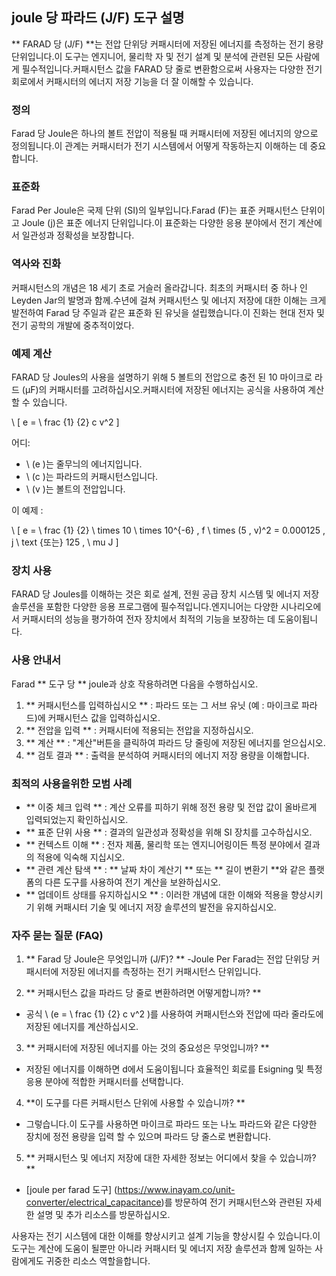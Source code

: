 ## joule 당 파라드 (J/F) 도구 설명

** FARAD 당 (J/F) **는 전압 단위당 커패시터에 저장된 에너지를 측정하는 전기 용량 단위입니다.이 도구는 엔지니어, 물리학 자 및 전기 설계 및 분석에 관련된 모든 사람에게 필수적입니다.커패시턴스 값을 FARAD 당 줄로 변환함으로써 사용자는 다양한 전기 회로에서 커패시터의 에너지 저장 기능을 더 잘 이해할 수 있습니다.

### 정의

Farad 당 Joule은 하나의 볼트 전압이 적용될 때 커패시터에 저장된 에너지의 양으로 정의됩니다.이 관계는 커패시터가 전기 시스템에서 어떻게 작동하는지 이해하는 데 중요합니다.

### 표준화

Farad Per Joule은 국제 단위 (SI)의 일부입니다.Farad (F)는 표준 커패시턴스 단위이고 Joule (j)은 표준 에너지 단위입니다.이 표준화는 다양한 응용 분야에서 전기 계산에서 일관성과 정확성을 보장합니다.

### 역사와 진화

커패시턴스의 개념은 18 세기 초로 거슬러 올라갑니다. 최초의 커패시터 중 하나 인 Leyden Jar의 발명과 함께.수년에 걸쳐 커패시턴스 및 에너지 저장에 대한 이해는 크게 발전하여 Farad 당 주일과 같은 표준화 된 유닛을 설립했습니다.이 진화는 현대 전자 및 전기 공학의 개발에 중추적이었다.

### 예제 계산

FARAD 당 Joules의 사용을 설명하기 위해 5 볼트의 전압으로 충전 된 10 마이크로 라드 (µF)의 커패시터를 고려하십시오.커패시터에 저장된 에너지는 공식을 사용하여 계산할 수 있습니다.

\ [
e = \ frac {1} {2} c v^2
\]

어디:
- \ (e \)는 줄무늬의 에너지입니다.
- \ (c \)는 파라드의 커패시턴스입니다.
- \ (v \)는 볼트의 전압입니다.

이 예제 :

\ [
e = \ frac {1} {2} \ times 10 \ times 10^{-6} \, f \ times (5 \, v)^2 = 0.000125 \, j \ text {또는} 125 \, \ mu J
\]

### 장치 사용

FARAD 당 Joules를 이해하는 것은 회로 설계, 전원 공급 장치 시스템 및 에너지 저장 솔루션을 포함한 다양한 응용 프로그램에 필수적입니다.엔지니어는 다양한 시나리오에서 커패시터의 성능을 평가하여 전자 장치에서 최적의 기능을 보장하는 데 도움이됩니다.

### 사용 안내서

Farad ** 도구 당 ** joule과 상호 작용하려면 다음을 수행하십시오.

1. ** 커패시턴스를 입력하십시오 ** : 파라드 또는 그 서브 유닛 (예 : 마이크로 파라드)에 커패시턴스 값을 입력하십시오.
2. ** 전압을 입력 ** : 커패시터에 적용되는 전압을 지정하십시오.
3. ** 계산 ** : "계산"버튼을 클릭하여 파라드 당 줄링에 저장된 에너지를 얻으십시오.
4. ** 검토 결과 ** : 출력을 분석하여 커패시터의 에너지 저장 용량을 이해합니다.

### 최적의 사용을위한 모범 사례

- ** 이중 체크 입력 ** : 계산 오류를 피하기 위해 정전 용량 및 전압 값이 올바르게 입력되었는지 확인하십시오.
- ** 표준 단위 사용 ** : 결과의 일관성과 정확성을 위해 SI 장치를 고수하십시오.
- ** 컨텍스트 이해 ** : 전자 제품, 물리학 또는 엔지니어링이든 특정 분야에서 결과의 적용에 익숙해 지십시오.
- ** 관련 계산 탐색 ** : ** 날짜 차이 계산기 ** 또는 ** 길이 변환기 **와 같은 플랫폼의 다른 도구를 사용하여 전기 계산을 보완하십시오.
- ** 업데이트 상태를 유지하십시오 ** : 이러한 개념에 대한 이해와 적용을 향상시키기 위해 커패시터 기술 및 에너지 저장 솔루션의 발전을 유지하십시오.

### 자주 묻는 질문 (FAQ)

1. ** Farad 당 Joule은 무엇입니까 (J/F)? **
-Joule Per Farad는 전압 단위당 커패시터에 저장된 에너지를 측정하는 전기 커패시턴스 단위입니다.

2. ** 커패시턴스 값을 파라드 당 줄로 변환하려면 어떻게합니까? **
- 공식 \ (e = \ frac {1} {2} c v^2 \)를 사용하여 커패시턴스와 전압에 따라 줄라도에 저장된 에너지를 계산하십시오.

3. ** 커패시터에 저장된 에너지를 아는 것의 중요성은 무엇입니까? **
- 저장된 에너지를 이해하면 d에서 도움이됩니다 효율적인 회로를 Esigning 및 특정 응용 분야에 적합한 커패시터를 선택합니다.

4. **이 도구를 다른 커패시턴스 단위에 사용할 수 있습니까? **
- 그렇습니다.이 도구를 사용하면 마이크로 파라드 또는 나노 파라드와 같은 다양한 장치에 정전 용량을 입력 할 수 있으며 파라드 당 줄스로 변환합니다.

5. ** 커패시턴스 및 에너지 저장에 대한 자세한 정보는 어디에서 찾을 수 있습니까? **
- [joule per farad 도구] (https://www.inayam.co/unit-converter/electrical_capacitance)를 방문하여 전기 커패시턴스와 관련된 자세한 설명 및 추가 리소스를 방문하십시오.

사용자는 전기 시스템에 대한 이해를 향상시키고 설계 기능을 향상시킬 수 있습니다.이 도구는 계산에 도움이 될뿐만 아니라 커패시터 및 에너지 저장 솔루션과 함께 일하는 사람에게도 귀중한 리소스 역할을합니다.